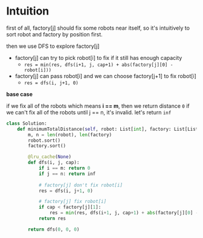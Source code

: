 # Intuition

first of all, factory[j] should fix some robots near itself,
so it's intuitively to sort robot and factory by position first.

then we use DFS to explore factory[j]

- factory[j] can try to pick robot[i] to fix if it still has enough capacity
  - `res = min(res, dfs(i+1, j, cap+1) + abs(factory[j][0] - robot[i]))`
- factory[j] can pass robot[i] and we can choose factory[j+1] to fix robot[i]
  - `res = dfs(i, j+1, 0)`

**base case**

if we fix all of the robots which means **i == m**, then we return distance `0`
if we can't fix all of the robots until j == n, it's invalid. let's return `inf`

```py
class Solution:
    def minimumTotalDistance(self, robot: List[int], factory: List[List[int]]) -> int:
        m, n = len(robot), len(factory)
        robot.sort()
        factory.sort()

        @lru_cache(None)
        def dfs(i, j, cap):
            if i == m: return 0
            if j == n: return inf
            
            # factory[j] don't fix robot[i]
            res = dfs(i, j+1, 0)

            # factory[j] fix robot[i]
            if cap < factory[j][1]:
                res = min(res, dfs(i+1, j, cap+1) + abs(factory[j][0] - robot[i]))
            return res

        return dfs(0, 0, 0)
```
